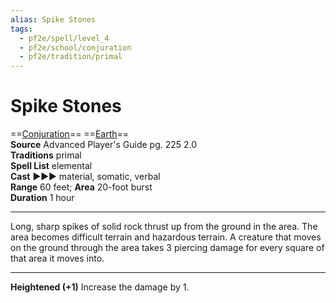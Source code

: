 ```yaml
---
alias: Spike Stones
tags:
  - pf2e/spell/level_4
  - pf2e/school/conjuration
  - pf2e/tradition/primal
---
```


# Spike Stones

==[Conjuration](../../../Traits/Conjuration.md)== ==[Earth](../../../Traits/Earth.md)==  
__Source__ Advanced Player's Guide pg. 225 2.0  
**Traditions** primal  
**Spell List** elemental  
**Cast** ►►► material, somatic, verbal  
**Range** 60 feet; **Area** 20-foot burst  
**Duration** 1 hour

---

Long, sharp spikes of solid rock thrust up from the ground in the area. The area becomes difficult terrain and hazardous terrain. A creature that moves on the ground through the area takes 3 piercing damage for every square of that area it moves into.

<hr>

**Heightened (+1)** Increase the damage by 1.
